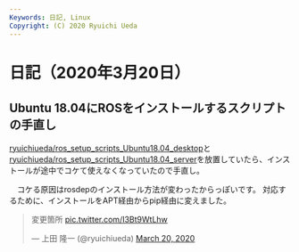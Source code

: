 ```yaml
---
Keywords: 日記, Linux
Copyright: (C) 2020 Ryuichi Ueda
---
```


# 日記（2020年3月20日）

## Ubuntu 18.04にROSをインストールするスクリプトの手直し

[ryuichiueda/ros_setup_scripts_Ubuntu18.04_desktop](https://github.com/ryuichiueda/ros_setup_scripts_Ubuntu18.04_desktop)と[ryuichiueda/ros_setup_scripts_Ubuntu18.04_server](https://github.com/ryuichiueda/ros_setup_scripts_Ubuntu18.04_server)を放置していたら、インストールが途中でコケて使えなくなっていたので手直し。

　コケる原因はrosdepのインストール方法が変わったからっぽいです。
対応するために、インストールをAPT経由からpip経由に変えました。

<blockquote class="twitter-tweet"><p lang="ja" dir="ltr">変更箇所 <a href="https://t.co/I3Bt9WtLhw">pic.twitter.com/I3Bt9WtLhw</a></p>&mdash; 上田 隆一 (@ryuichiueda) <a href="https://twitter.com/ryuichiueda/status/1240890100902277121?ref_src=twsrc%5Etfw">March 20, 2020</a></blockquote> <script async src="https://platform.twitter.com/widgets.js" charset="utf-8"></script>


